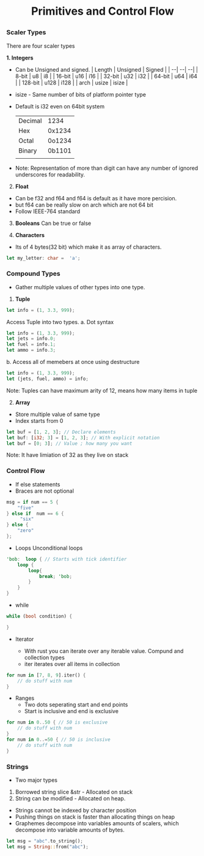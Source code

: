 <h1 style="text-align:center;"> Primitives and Control Flow </p>

### Scaler Types
There are four scaler types

**1. Integers**

* Can be Unsigned and signed.
    | Length | Unsigned | Signed |
    | --| --|  --|
    | 8-bit | u8 | i8 |
    | 16-bit | u16 | i16 |
    | 32-bit | u32 | i32 |
    | 64-bit | u64 | i64 |
    | 128-bit | u128 | i128 |
    | arch | usize | isize |

* isize - Same number of bits of platform pointer type
* Default is i32 even on 64bit system

    | | |
    | -- | -- |
    | Decimal | 1234 |
    | Hex | 0x1234 |
    | Octal | 0o1234 |
    | Binary | 0b1101 |
    |  |  |

* Note: Representation of more than digit can have any number of ignored underscores for readability.

2. **Float**
* Can be f32 and f64 and f64 is default as it have more percision.
* but f64 can be really slow on arch which are not 64 bit
* Follow IEEE-764 standard

3. **Booleans**
Can be true or false

4. **Characters**
* Its of 4 bytes(32 bit) which make it as array of characters.
```rust
let my_letter: char =  'a';
```

### Compound Types
* Gather multiple values of other types into one type.
1. **Tuple**
```rust
let info = (1, 3.3, 999);
```
Access Tuple into two types.
a. Dot syntax
```rust
let info = (1, 3.3, 999);
let jets = info.0;
let fuel = info.1;
let ammo = info.3;
```
b. Access all of memebers at once using destructure
```rust
let info = (1, 3.3, 999);
let (jets, fuel, ammo) = info;
```

Note: Tuples can have maximum arity of 12, means how many items in tuple

2. **Array**
* Store multiple value of same type
* Index starts from 0
```rust
let buf = [1, 2, 3]; // Declare elements
let buf: [i32; 3] = [1, 2, 3]; // With explicit notation
let buf = [0; 3]; // Value ; how many you want
```
Note: It have limiation of 32 as they live on stack

### Control Flow
* If else statements
* Braces are not optional
```rust
msg = if num == 5 {
    "five"
} else if  num == 6 {
     "six"
} else {
    "zero"
};
```

* Loops
Unconditional loops
```rust
'bob:  loop { // Starts with tick identifier
    loop {
        loop{
            break; 'bob;
        }
    }
}
```

* while
```rust
while (bool condition) {

}
```

* Iterator

    - With rust you can iterate over any iterable value. Compund and collection types
    - iter iterates over all items in collection
```rust
for num in [7, 8, 9].iter() {
    // do stuff with num
}
```

* Ranges
    - Two dots seperating start and end points
    - Start is inclusive and end is exclusive
```rust
for num in 0..50 { // 50 is exclusive
    // do stuff with num
}
for num in 0..=50 { // 50 is inclusive
    // do stuff with num
}
```

### Strings
- Two major types
1. Borrowed string slice &str - Allocated on stack
2. String can be modified - Allocated on heap.

* Strings cannot be indexed by character position
* Pushing things on stack is faster than allocating things on heap
* Graphemes decompose into variables amounts of scalers, which decompose into variable amounts of bytes.
```rust
let msg = "abc".to_string();
let msg = String::from("abc");
```